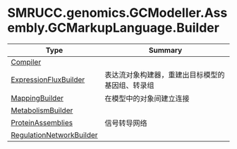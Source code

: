 ﻿
# SMRUCC.genomics.GCModeller.Assembly.GCMarkupLanguage.Builder

|Type|Summary|
|----|-------|
|[Compiler](./Compiler.md)||
|[ExpressionFluxBuilder](./ExpressionFluxBuilder.md)|表达流对象构建器，重建出目标模型的基因组、转录组|
|[MappingBuilder](./MappingBuilder.md)|在模型中的对象间建立连接|
|[MetabolismBuilder](./MetabolismBuilder.md)||
|[ProteinAssemblies](./ProteinAssemblies.md)|信号转导网络|
|[RegulationNetworkBuilder](./RegulationNetworkBuilder.md)||

